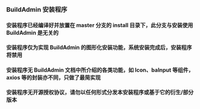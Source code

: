 ### BuildAdmin 安装程序

#### 安装程序已经编译好并放置在 master 分支的 install 目录下，此分支与安装使用 BuildAdmin 是无关的

#### 安装程序仅为实现 BuildAdmin 的图形化安装功能，系统安装完成后，安装程序将禁用

#### 安装程序无 BuildAdmin 文档中所介绍的各类功能，如 Icon、baInput 等组件，axios 等的封装亦不同，只做了最简实现

#### 安装程序无开源授权协议，请勿以任何形式分发本安装程序或基于它的衍生/部分版本